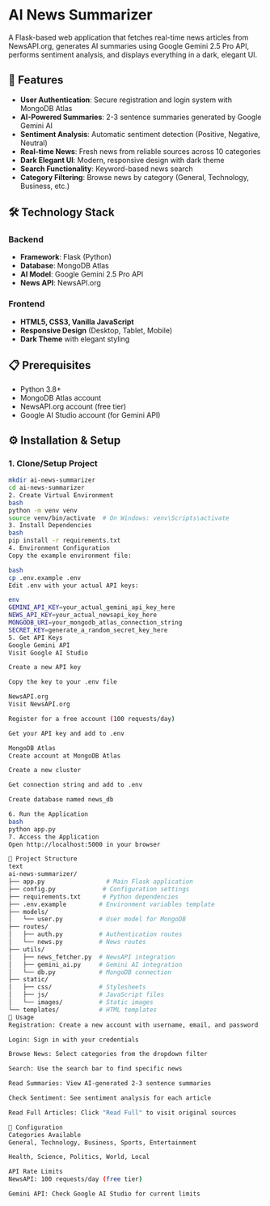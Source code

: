 # AI News Summarizer

A Flask-based web application that fetches real-time news articles from NewsAPI.org, generates AI summaries using Google Gemini 2.5 Pro API, performs sentiment analysis, and displays everything in a dark, elegant UI.

## 🚀 Features

- **User Authentication**: Secure registration and login system with MongoDB Atlas
- **AI-Powered Summaries**: 2-3 sentence summaries generated by Google Gemini AI
- **Sentiment Analysis**: Automatic sentiment detection (Positive, Negative, Neutral)
- **Real-time News**: Fresh news from reliable sources across 10 categories
- **Dark Elegant UI**: Modern, responsive design with dark theme
- **Search Functionality**: Keyword-based news search
- **Category Filtering**: Browse news by category (General, Technology, Business, etc.)

## 🛠️ Technology Stack

### Backend
- **Framework**: Flask (Python)
- **Database**: MongoDB Atlas
- **AI Model**: Google Gemini 2.5 Pro API
- **News API**: NewsAPI.org

### Frontend
- **HTML5, CSS3, Vanilla JavaScript**
- **Responsive Design** (Desktop, Tablet, Mobile)
- **Dark Theme** with elegant styling

## 📋 Prerequisites

- Python 3.8+
- MongoDB Atlas account
- NewsAPI.org account (free tier)
- Google AI Studio account (for Gemini API)

## ⚙️ Installation & Setup

### 1. Clone/Setup Project
```bash
mkdir ai-news-summarizer
cd ai-news-summarizer
2. Create Virtual Environment
bash
python -m venv venv
source venv/bin/activate  # On Windows: venv\Scripts\activate
3. Install Dependencies
bash
pip install -r requirements.txt
4. Environment Configuration
Copy the example environment file:

bash
cp .env.example .env
Edit .env with your actual API keys:

env
GEMINI_API_KEY=your_actual_gemini_api_key_here
NEWS_API_KEY=your_actual_newsapi_key_here
MONGODB_URI=your_mongodb_atlas_connection_string
SECRET_KEY=generate_a_random_secret_key_here
5. Get API Keys
Google Gemini API
Visit Google AI Studio

Create a new API key

Copy the key to your .env file

NewsAPI.org
Visit NewsAPI.org

Register for a free account (100 requests/day)

Get your API key and add to .env

MongoDB Atlas
Create account at MongoDB Atlas

Create a new cluster

Get connection string and add to .env

Create database named news_db

6. Run the Application
bash
python app.py
7. Access the Application
Open http://localhost:5000 in your browser

📁 Project Structure
text
ai-news-summarizer/
├── app.py                 # Main Flask application
├── config.py             # Configuration settings
├── requirements.txt      # Python dependencies
├── .env.example         # Environment variables template
├── models/
│   └── user.py          # User model for MongoDB
├── routes/
│   ├── auth.py          # Authentication routes
│   └── news.py          # News routes
├── utils/
│   ├── news_fetcher.py  # NewsAPI integration
│   ├── gemini_ai.py     # Gemini AI integration
│   └── db.py            # MongoDB connection
├── static/
│   ├── css/             # Stylesheets
│   ├── js/              # JavaScript files
│   └── images/          # Static images
└── templates/           # HTML templates
🎯 Usage
Registration: Create a new account with username, email, and password

Login: Sign in with your credentials

Browse News: Select categories from the dropdown filter

Search: Use the search bar to find specific news

Read Summaries: View AI-generated 2-3 sentence summaries

Check Sentiment: See sentiment analysis for each article

Read Full Articles: Click "Read Full" to visit original sources

🔧 Configuration
Categories Available
General, Technology, Business, Sports, Entertainment

Health, Science, Politics, World, Local

API Rate Limits
NewsAPI: 100 requests/day (free tier)

Gemini API: Check Google AI Studio for current limits
